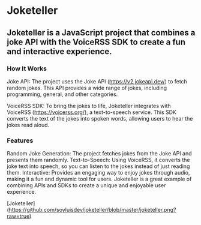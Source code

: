 # Joketeller
## Joketeller is a JavaScript project that combines a joke API with the VoiceRSS SDK to create a fun and interactive experience.

### How It Works
Joke API: The project uses the Joke API (https://v2.jokeapi.dev/) to fetch random jokes. This API provides a wide range of jokes, including programming, general, and other categories.

VoiceRSS SDK: To bring the jokes to life, Joketeller integrates with VoiceRSS (https://voicerss.org/), a text-to-speech service. This SDK converts the text of the jokes into spoken words, allowing users to hear the jokes read aloud.

### Features
Random Joke Generation: The project fetches jokes from the Joke API and presents them randomly.
Text-to-Speech: Using VoiceRSS, it converts the joke text into speech, so you can listen to the jokes instead of just reading them.
Interactive: Provides an engaging way to enjoy jokes through audio, making it a fun and dynamic tool for users.
Joketeller is a great example of combining APIs and SDKs to create a unique and enjoyable user experience.

[Joketeller] (https://github.com/soyluisdev/joketeller/blob/master/joketeller.png?raw=true)
